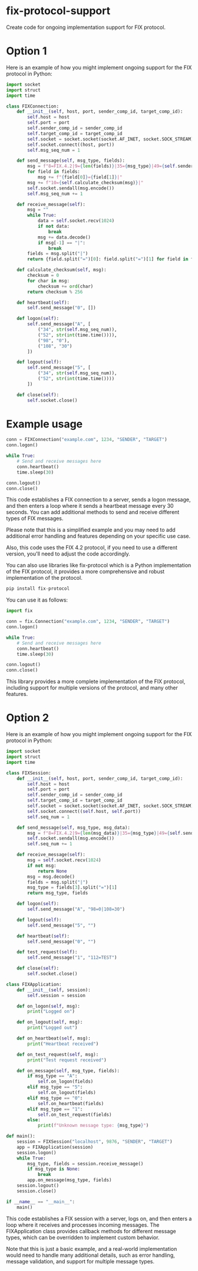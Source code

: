 # fix-protocol-support
Create code for ongoing implementation support for FIX protocol.
# Option 1

Here is an example of how you might implement ongoing support for the FIX protocol in Python:
```python
import socket
import struct
import time

class FIXConnection:
    def __init__(self, host, port, sender_comp_id, target_comp_id):
        self.host = host
        self.port = port
        self.sender_comp_id = sender_comp_id
        self.target_comp_id = target_comp_id
        self.socket = socket.socket(socket.AF_INET, socket.SOCK_STREAM)
        self.socket.connect((host, port))
        self.msg_seq_num = 1

    def send_message(self, msg_type, fields):
        msg = f"8=FIX.4.2|9={len(fields)}|35={msg_type}|49={self.sender_comp_id}|56={self.target_comp_id}|"
        for field in fields:
            msg += f"{field[0]}={field[1]}|"
        msg += f"10={self.calculate_checksum(msg)}|"
        self.socket.sendall(msg.encode())
        self.msg_seq_num += 1

    def receive_message(self):
        msg = ""
        while True:
            data = self.socket.recv(1024)
            if not data:
                break
            msg += data.decode()
            if msg[-1] == "|":
                break
        fields = msg.split("|")
        return {field.split("=")[0]: field.split("=")[1] for field in fields}

    def calculate_checksum(self, msg):
        checksum = 0
        for char in msg:
            checksum += ord(char)
        return checksum % 256

    def heartbeat(self):
        self.send_message("0", [])

    def logon(self):
        self.send_message("A", [
            ("34", str(self.msg_seq_num)),
            ("52", str(int(time.time()))),
            ("98", "0"),
            ("108", "30")
        ])

    def logout(self):
        self.send_message("5", [
            ("34", str(self.msg_seq_num)),
            ("52", str(int(time.time())))
        ])

    def close(self):
        self.socket.close()
```
# Example usage
```python
conn = FIXConnection("example.com", 1234, "SENDER", "TARGET")
conn.logon()

while True:
    # Send and receive messages here
    conn.heartbeat()
    time.sleep(30)

conn.logout()
conn.close()
```
This code establishes a FIX connection to a server, sends a logon message, and then enters a loop where it sends a heartbeat message every 30 seconds. You can add additional methods to send and receive different types of FIX messages.

Please note that this is a simplified example and you may need to add additional error handling and features depending on your specific use case.

Also, this code uses the FIX 4.2 protocol, if you need to use a different version, you'll need to adjust the code accordingly.

You can also use libraries like fix-protocol which is a Python implementation of the FIX protocol, it provides a more comprehensive and robust implementation of the protocol.
```python
pip install fix-protocol
```
You can use it as follows:
```python
import fix

conn = fix.Connection("example.com", 1234, "SENDER", "TARGET")
conn.logon()

while True:
    # Send and receive messages here
    conn.heartbeat()
    time.sleep(30)

conn.logout()
conn.close()
```
This library provides a more complete implementation of the FIX protocol, including support for multiple versions of the protocol, and many other features.

# Option 2
Here is an example of how you might implement ongoing support for the FIX protocol in Python:
```python
import socket
import struct
import time

class FIXSession:
    def __init__(self, host, port, sender_comp_id, target_comp_id):
        self.host = host
        self.port = port
        self.sender_comp_id = sender_comp_id
        self.target_comp_id = target_comp_id
        self.socket = socket.socket(socket.AF_INET, socket.SOCK_STREAM)
        self.socket.connect((self.host, self.port))
        self.seq_num = 1

    def send_message(self, msg_type, msg_data):
        msg = f"8=FIX.4.2|9={len(msg_data)}|35={msg_type}|49={self.sender_comp_id}|56={self.target_comp_id}|34={self.seq_num}|52={int(time.time())}|{msg_data}"
        self.socket.sendall(msg.encode())
        self.seq_num += 1

    def receive_message(self):
        msg = self.socket.recv(1024)
        if not msg:
            return None
        msg = msg.decode()
        fields = msg.split("|")
        msg_type = fields[3].split("=")[1]
        return msg_type, fields

    def logon(self):
        self.send_message("A", "98=0|108=30")

    def logout(self):
        self.send_message("5", "")

    def heartbeat(self):
        self.send_message("0", "")

    def test_request(self):
        self.send_message("1", "112=TEST")

    def close(self):
        self.socket.close()

class FIXApplication:
    def __init__(self, session):
        self.session = session

    def on_logon(self, msg):
        print("Logged on")

    def on_logout(self, msg):
        print("Logged out")

    def on_heartbeat(self, msg):
        print("Heartbeat received")

    def on_test_request(self, msg):
        print("Test request received")

    def on_message(self, msg_type, fields):
        if msg_type == "A":
            self.on_logon(fields)
        elif msg_type == "5":
            self.on_logout(fields)
        elif msg_type == "0":
            self.on_heartbeat(fields)
        elif msg_type == "1":
            self.on_test_request(fields)
        else:
            print(f"Unknown message type: {msg_type}")

def main():
    session = FIXSession("localhost", 9876, "SENDER", "TARGET")
    app = FIXApplication(session)
    session.logon()
    while True:
        msg_type, fields = session.receive_message()
        if msg_type is None:
            break
        app.on_message(msg_type, fields)
    session.logout()
    session.close()

if __name__ == "__main__":
    main()
```
This code establishes a FIX session with a server, logs on, and then enters a loop where it receives and processes incoming messages. The FIXApplication class provides callback methods for different message types, which can be overridden to implement custom behavior.

Note that this is just a basic example, and a real-world implementation would need to handle many additional details, such as error handling, message validation, and support for multiple message types.



